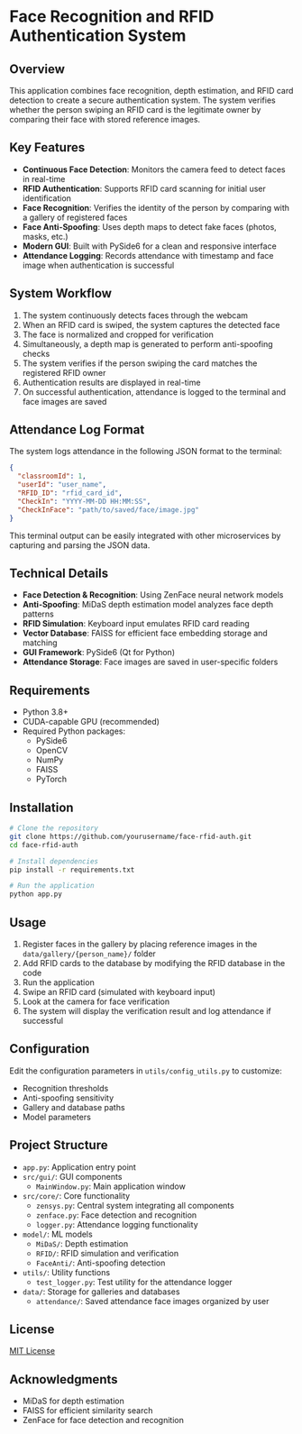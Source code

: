 # Face Recognition and RFID Authentication System

## Overview
This application combines face recognition, depth estimation, and RFID card detection to create a secure authentication system. The system verifies whether the person swiping an RFID card is the legitimate owner by comparing their face with stored reference images.

## Key Features
- **Continuous Face Detection**: Monitors the camera feed to detect faces in real-time
- **RFID Authentication**: Supports RFID card scanning for initial user identification
- **Face Recognition**: Verifies the identity of the person by comparing with a gallery of registered faces
- **Face Anti-Spoofing**: Uses depth maps to detect fake faces (photos, masks, etc.)
- **Modern GUI**: Built with PySide6 for a clean and responsive interface
- **Attendance Logging**: Records attendance with timestamp and face image when authentication is successful

## System Workflow
1. The system continuously detects faces through the webcam
2. When an RFID card is swiped, the system captures the detected face
3. The face is normalized and cropped for verification
4. Simultaneously, a depth map is generated to perform anti-spoofing checks
5. The system verifies if the person swiping the card matches the registered RFID owner
6. Authentication results are displayed in real-time
7. On successful authentication, attendance is logged to the terminal and face images are saved

## Attendance Log Format
The system logs attendance in the following JSON format to the terminal:
```json
{
  "classroomId": 1,
  "userId": "user_name",
  "RFID_ID": "rfid_card_id",
  "CheckIn": "YYYY-MM-DD HH:MM:SS",
  "CheckInFace": "path/to/saved/face/image.jpg"
}
```

This terminal output can be easily integrated with other microservices by capturing and parsing the JSON data.

## Technical Details
- **Face Detection & Recognition**: Using ZenFace neural network models
- **Anti-Spoofing**: MiDaS depth estimation model analyzes face depth patterns
- **RFID Simulation**: Keyboard input emulates RFID card reading
- **Vector Database**: FAISS for efficient face embedding storage and matching
- **GUI Framework**: PySide6 (Qt for Python)
- **Attendance Storage**: Face images are saved in user-specific folders

## Requirements
- Python 3.8+
- CUDA-capable GPU (recommended)
- Required Python packages:
  - PySide6
  - OpenCV
  - NumPy
  - FAISS
  - PyTorch

## Installation

```bash
# Clone the repository
git clone https://github.com/yourusername/face-rfid-auth.git
cd face-rfid-auth

# Install dependencies
pip install -r requirements.txt

# Run the application
python app.py
```

## Usage
1. Register faces in the gallery by placing reference images in the `data/gallery/{person_name}/` folder
2. Add RFID cards to the database by modifying the RFID database in the code
3. Run the application
4. Swipe an RFID card (simulated with keyboard input)
5. Look at the camera for face verification
6. The system will display the verification result and log attendance if successful

## Configuration
Edit the configuration parameters in `utils/config_utils.py` to customize:
- Recognition thresholds
- Anti-spoofing sensitivity
- Gallery and database paths
- Model parameters

## Project Structure
- `app.py`: Application entry point
- `src/gui/`: GUI components
  - `MainWindow.py`: Main application window
- `src/core/`: Core functionality
  - `zensys.py`: Central system integrating all components
  - `zenface.py`: Face detection and recognition
  - `logger.py`: Attendance logging functionality
- `model/`: ML models
  - `MiDaS/`: Depth estimation
  - `RFID/`: RFID simulation and verification
  - `FaceAnti/`: Anti-spoofing detection
- `utils/`: Utility functions
  - `test_logger.py`: Test utility for the attendance logger
- `data/`: Storage for galleries and databases
  - `attendance/`: Saved attendance face images organized by user

## License
[MIT License](LICENSE)

## Acknowledgments
- MiDaS for depth estimation
- FAISS for efficient similarity search
- ZenFace for face detection and recognition 